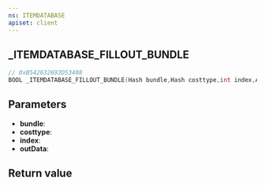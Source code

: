 ```yaml
---
ns: ITEMDATABASE
apiset: client
---
```

## _ITEMDATABASE_FILLOUT_BUNDLE

```c
// 0xB542632693D53408
BOOL _ITEMDATABASE_FILLOUT_BUNDLE(Hash bundle,Hash costtype,int index,Any* outData);
```


## Parameters
* **bundle**:
* **costtype**:
* **index**:
* **outData**:

## Return value